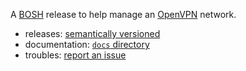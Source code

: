 A [BOSH](https://bosh.io/) release to help manage an [OpenVPN](http://openvpn.net/) network.

 * releases: [semantically versioned](https://github.com/dpb587/openvpn-bosh-release/releases)
 * documentation: [`docs` directory](docs)
 * troubles: [report an issue](https://github.com/dpb587/openvpn-bosh-release/issues)
